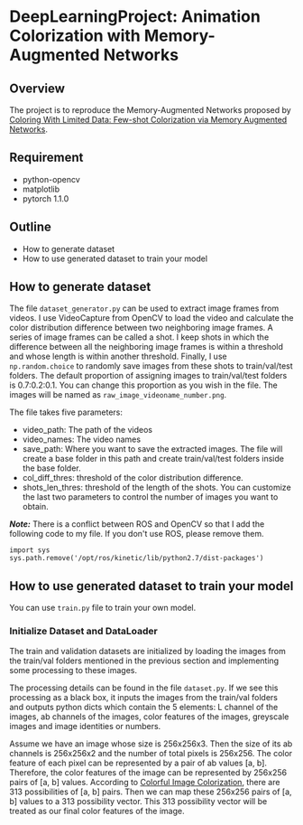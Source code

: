 # DeepLearningProject: Animation Colorization with Memory-Augmented Networks

## Overview

The project is to reproduce the Memory-Augmented Networks proposed by [Coloring With Limited Data: Few-shot Colorization via Memory Augmented Networks](https://arxiv.org/abs/1906.11888).

## Requirement

* python-opencv
* matplotlib
* pytorch 1.1.0

## Outline

* How to generate dataset
* How to use generated dataset to train your model

## How to generate dataset

The file `dataset_generator.py` can be used to extract image frames from videos. I use VideoCapture from OpenCV to load the video and calculate the color distribution difference between two neighboring image frames. A series of image frames can be called a shot. I keep shots in which the difference between all the neighboring image frames is within a threshold and whose length is within another threshold. Finally, I use `np.random.choice` to randomly save images from these shots to train/val/test folders. The default proportion of assigning images to train/val/test folders is 0.7:0.2:0.1. You can change this proportion as you wish in the file. The images will be named as `raw_image_videoname_number.png`.

The file takes five parameters:
* video_path: The path of the videos
* video_names: The video names
* save_path: Where you want to save the extracted images. The file will create a base folder in this path and create train/val/test folders inside the base folder.
* col_diff_thres: threshold of the color distribution difference.
* shots_len_thres: threshold of the length of the shots. You can customize the last two parameters to control the number of images you want to obtain.

***Note:*** There is a conflict between ROS and OpenCV so that I add the following code to my file. If you don't use ROS, please remove them.
```
import sys
sys.path.remove('/opt/ros/kinetic/lib/python2.7/dist-packages')
```

## How to use generated dataset to train your model

You can use `train.py` file to train your own model.

### Initialize Dataset and DataLoader

The train and validation datasets are initialized by loading the images from the train/val folders mentioned in the previous section and implementing some processing to these images.

The processing details can be found in the file `dataset.py`. If we see this processing as a black box, it inputs the images from the train/val folders and outputs python dicts which contain the 5 elements: L channel of the images, ab channels of the images, color features of the images, greyscale images and image identities or numbers.

Assume we have an image whose size is 256x256x3. Then the size of its ab channels is 256x256x2 and the number of total pixels is 256x256. The color feature of each pixel can be represented by a pair of ab values [a, b]. Therefore, the color features of the image can be represented by 256x256 pairs of [a, b] values. According to [Colorful Image Colorization](https://arxiv.org/abs/1603.08511), there are 313 possibilities of [a, b] pairs. Then we can map these 256x256 pairs of [a, b] values to a 313 possibility vector. This 313 possibility vector will be treated as our final color features of the image. 
